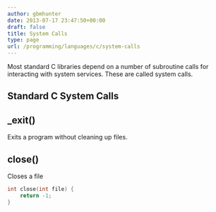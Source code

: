 ```yaml
---
author: gbmhunter
date: 2013-07-17 23:47:50+00:00
draft: false
title: System Calls
type: page
url: /programming/languages/c/system-calls
---
```


Most standard C libraries depend on a number of subroutine calls for interacting with system services. These are called system calls.

## Standard C System Calls

## _exit()

Exits a program without cleaning up files.


## close()

Closes a file

```c    
int close(int file) {
    return -1;
}
```






